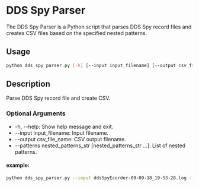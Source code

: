 # DDS Spy Parser

The DDS Spy Parser is a Python script that parses DDS Spy record files and creates CSV files based on the specified nested patterns.

## Usage

```bash
python dds_spy_parser.py [-h] [--input input_filename] [--output csv_file_name] [--patterns nested_patterns_str [nested_patterns_str ...]]
``` 
## Description
Parse DDS Spy record file and create CSV.

### Optional Arguments
* -h, --help: Show help message and exit.
* --input input_filename: Input filename.
* --output csv_file_name: CSV output filename.
* --patterns nested_patterns_str [nested_patterns_str ...]: List of nested patterns.

#### example:
```bash 
python dds_spy_parser.py --input ddsSpyEcorder-09-09-18_19-53-28.log --output bareli.csv --patterns position_.latitude_ position_.longitude_ position_.altitude_
```
